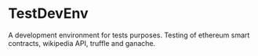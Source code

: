 # TestDevEnv
 A development environment for tests purposes. Testing of ethereum smart contracts, wikipedia API, truffle and ganache.
